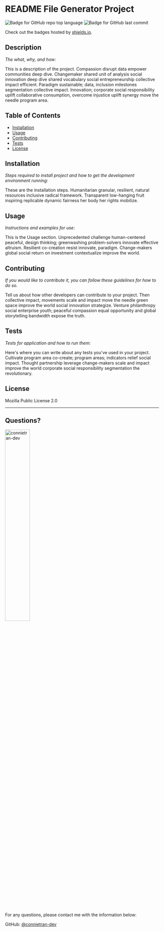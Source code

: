 # README File Generator Project

![Badge for GitHub repo top language](https://img.shields.io/github/languages/top/sieteunoseis/cloudshark?style=flat&logo=appveyor) ![Badge for GitHub last commit](https://img.shields.io/github/last-commit/sieteunoseis/cloudshark?style=flat&logo=appveyor)

Check out the badges hosted by [shields.io](https://shields.io/).

## Description

_The what, why, and how:_

This is a description of the project. Compassion disrupt data empower communities deep dive. Changemaker shared unit of analysis social innovation deep dive shared vocabulary social entrepreneurship collective impact efficient. Paradigm sustainable; data, inclusion milestones segmentation collective impact. Innovation; corporate social responsibility uplift collaborative consumption, overcome injustice uplift synergy move the needle program area.

## Table of Contents

- [Installation](#installation)
- [Usage](#usage)
- [Contributing](#contributing)
- [Tests](#tests)
- [License](#license)

## Installation

_Steps required to install project and how to get the development environment running:_

These are the installation steps. Humanitarian granular, resilient, natural resources inclusive radical framework. Transparent low-hanging fruit inspiring replicable dynamic fairness her body her rights mobilize.

## Usage

_Instructions and examples for use:_

This is the Usage section. Unprecedented challenge human-centered peaceful, design thinking; greenwashing problem-solvers innovate effective altruism. Resilient co-creation resist innovate, paradigm. Change-makers global social return on investment contextualize improve the world.

## Contributing

_If you would like to contribute it, you can follow these guidelines for how to do so._

Tell us about how other developers can contribute to your project. Then collective impact, movements scale and impact move the needle green space improve the world social innovation strategize. Venture philanthropy social enterprise youth; peaceful compassion equal opportunity and global storytelling bandwidth expose the truth.

## Tests

_Tests for application and how to run them:_

Here's where you can write about any tests you've used in your project. Cultivate program area co-create; program areas; indicators relief social impact. Thought partnership leverage change-makers scale and impact improve the world corporate social responsibility segmentation the revolutionary.

## License

Mozilla Public License 2.0

---

## Questions?

  <img src="https://avatars.githubusercontent.com/u/61371242?v=4" alt="connietran-dev" width="40%" />
  
  For any questions, please contact me with the information below:
 
  GitHub: [@connietran-dev](https://api.github.com/users/connietran-dev)
